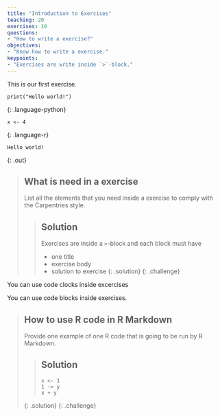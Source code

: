 ```yaml
---
title: "Introduction to Exercises"
teaching: 20
exercises: 10
questions:
- "How to write a exercise?"
objectives:
- "Know how to write a exercise."
keypoints:
- "Exercises are write inside `>`-block."
---
```


This is our first exercise.

~~~
print("Hello world!")
~~~
{: .language-python}

~~~
x <- 4
~~~
{: .language-r}

~~~
Hello world!

~~~
{: .out}



> ## What is need in a exercise
> 
> List all the elements that you need inside a exercise
> to comply with the Carpentries style.
>
> > ## Solution
> >
> > Exercises are inside a `>`-block and each block must have
> >
> > - one title
> > - exercise body
> > - solution to exercise
> {: .solution}
{: .challenge}

You can use code clocks inside excercises


You can use code blocks inside exercises.

> ## How to use R code in R Markdown
> 
> Provide one example of one R code
> that is going to be run by R Markdown.
>
> > ## Solution
> >
> > ```{r}
> > x <- 1
> > 1 -> y
> > x + y
> > ```
> {: .solution}
{: .challenge}
